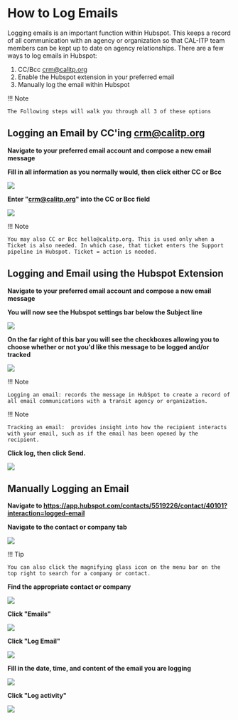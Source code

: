 # How to Log Emails

Logging emails is an important function within Hubspot. This keeps a record of all communication with an agency or organization so that CAL-ITP team members can be kept up to date on agency relationships. There are a few ways to log emails in Hubspot:

1. CC/Bcc crm@calitp.org
2. Enable the Hubspot extension in your preferred email
3. Manually log the email within Hubspot

!!! Note

    The Following steps will walk you through all 3 of these options

## Logging an Email by CC'ing crm@calitp.org

**Navigate to your preferred email account and compose a new email message**

**Fill in all information as you normally would, then click either CC or Bcc**

![](https://image.scribehow-prod.com/Lmk7kH_d_3RRlWhBwYMS_8GnSpjIP99P7zbworS2Zvs/zoom:0.7501674480910918/enlarge:true/crop:1493:840:nowe:685:0/wm:0.8:nowe:954:126:0.08928571428571429/aHR0cHM6Ly9jb2xvbnktcmVjb3JkZXIuczMuYW1hem9uYXdzLmNvbS9maWxlcy8yMDIyLTEwLTAzLzBmMTA2MmM1LTE3NTMtNDc0Zi1hY2NlLTZlNzAyYmU2MDhhOS91c2VyX2Nyb3BwZWRfc2NyZWVuc2hvdC5qcGVn)

**Enter "crm@calitp.org" into the CC or Bcc field**

![](https://image.scribehow-prod.com/tYihV3ua18XuhX01v7FWBPpB_O9itcS0NNrB0mjWIaI/zoom:0.7501674480910918/enlarge:true/crop:1493:840:nowe:800:396/wm:0.8:nowe:534:289:0.08928571428571429/aHR0cHM6Ly9jb2xvbnktcmVjb3JkZXIuczMuYW1hem9uYXdzLmNvbS9maWxlcy8yMDIyLTEwLTAzLzdiMmMxMzA5LTliMTMtNGJlZS05ZDI1LTZkY2I3YjEwOWYyYi91c2VyX2Nyb3BwZWRfc2NyZWVuc2hvdC5qcGVn)

!!! Note

    You may also CC or Bcc hello@calitp.org. This is used only when a Ticket is also needed. In which case, that ticket enters the Support pipeline in Hubspot. Ticket = action is needed.

## Logging and Email using the Hubspot Extension

**Navigate to your preferred email account and compose a new email message**

**You will now see the Hubspot settings bar below the Subject line**

![](https://image.scribehow-prod.com/FpcWLmciXFFju5WZpUzmcQZOVxKEQhwL_xbWuHNnB3U/zoom:0.7501674480910918/enlarge:true/crop:1493:840:nowe:0:0/wm:0.8:nowe:222:205:0.08928571428571429/aHR0cHM6Ly9jb2xvbnktcmVjb3JkZXIuczMuYW1hem9uYXdzLmNvbS9maWxlcy8yMDIyLTEwLTAzL2E0MTY5MzE2LTE1MjgtNGFmNC1iMzRmLTdkMTExOWI4ZTIyYy91c2VyX2Nyb3BwZWRfc2NyZWVuc2hvdC5qcGVn)

**On the far right of this bar you will see the checkboxes allowing you to choose whether or not you'd like this message to be logged and/or tracked**

![](https://image.scribehow-prod.com/l7InrSOKRjdg0WP83zBqsK3xlD9lT7e_CMq_sfJqDuA/zoom:0.7501674480910918/enlarge:true/crop:1493:840:nowe:1380:0/wm:0.8:nowe:772:244:0.08928571428571429/aHR0cHM6Ly9jb2xvbnktcmVjb3JkZXIuczMuYW1hem9uYXdzLmNvbS9maWxlcy8yMDIyLTEwLTAzL2FiNzMwYjEyLTEwZGItNGQyZi05OTY2LWQxM2ZjMGY2YzI5Mi9hc2NyZWVuc2hvdC5qcGVn)

!!! Note

    Logging an email: records the message in HubSpot to create a record of all email communications with a transit agency or organization.

!!! Note

    Tracking an email:  provides insight into how the recipient interacts with your email, such as if the email has been opened by the recipient.

**Click log, then click Send.**

![](https://image.scribehow-prod.com/87r4dHFe2-VD-fEo2Xys-bjXMKuyM5kvitN14PBH65o/zoom:0.7501674480910918/enlarge:true/crop:1493:840:nowe:1380:0/wm:0.8:nowe:634:241:0.08928571428571429/aHR0cHM6Ly9jb2xvbnktcmVjb3JkZXIuczMuYW1hem9uYXdzLmNvbS9maWxlcy8yMDIyLTEwLTAzLzE1ZGQyNDIwLWFiMTUtNDhlMS05OWM2LWQ1YjM5ZmI5YzBkYi9hc2NyZWVuc2hvdC5qcGVn)

## Manually Logging an Email

**Navigate to <https://app.hubspot.com/contacts/5519226/contact/40101?interaction=logged-email>**

**Navigate to the contact or company tab**

![](https://image.scribehow-prod.com/oP6BqUcxUUWXkN4fTdGvhojndicRvCRjLD8G7ZKwzH4/zoom:0.7501674480910918/enlarge:true/crop:1493:840:nowe:0:0/wm:0.8:nowe:163:102:0.08928571428571429/aHR0cHM6Ly9jb2xvbnktcmVjb3JkZXIuczMuYW1hem9uYXdzLmNvbS9maWxlcy8yMDIyLTEwLTAzL2JhZGNiOWI4LTk3OTQtNGZkYy1hYzE1LTNhMWVmNTc0NTc2Ni9hc2NyZWVuc2hvdC5qcGVn)

!!! Tip

    You can also click the magnifying glass icon on the menu bar on the top right to search for a company or contact.

**Find the appropriate contact or company**

![](https://image.scribehow-prod.com/ADjLsrcJFzRco4TVA0CG_kDuE3knKSFv402tyV-27ks/zoom:0.7501674480910918/enlarge:true/crop:1493:840:nowe:0:254/wm:0.8:nowe:250:289:0.08928571428571429/aHR0cHM6Ly9jb2xvbnktcmVjb3JkZXIuczMuYW1hem9uYXdzLmNvbS9maWxlcy8yMDIyLTEwLTAzLzM4MDEwODkyLTdlY2EtNDJhNy05OWI5LWI1ODUyNzIxZjY4OC9hc2NyZWVuc2hvdC5qcGVn)

**Click "Emails"**

![](https://image.scribehow-prod.com/-CESOPz2w0v4LOIW_AkYdJka0rHV2yBw85HzWuhJW60/zoom:0.7501674480910918/enlarge:true/crop:1493:840:nowe:405:0/wm:0.8:nowe:534:178:0.08928571428571429/aHR0cHM6Ly9jb2xvbnktcmVjb3JkZXIuczMuYW1hem9uYXdzLmNvbS9maWxlcy8yMDIyLTEwLTAzLzJmNjQ2MzkzLTRjMmQtNDYzOC05NjRlLWE0Mzc2YjBmZDQyOC9hc2NyZWVuc2hvdC5qcGVn)

**Click "Log Email"**

![](https://image.scribehow-prod.com/oEW8RRXeqTSPjC4j_IkpSbRHO2VpC1Fx5PBajhSt-NE/zoom:0.7501674480910918/enlarge:true/crop:1493:840:nowe:1043:0/wm:0.8:nowe:534:268:0.08928571428571429/aHR0cHM6Ly9jb2xvbnktcmVjb3JkZXIuczMuYW1hem9uYXdzLmNvbS9maWxlcy8yMDIyLTEwLTAzLzVmZTVmM2U3LTk2NWItNDBhZC1hMjQ3LTk2YWUyMDY0MmIwOC9hc2NyZWVuc2hvdC5qcGVn)

**Fill in the date, time, and content of the email you are logging**

![](https://image.scribehow-prod.com/SQOayI9ttVImeWvbZU_fDkZStb8xeRXzRiG1SPGqxf0/zoom:0.7501674480910918/enlarge:true/crop:1493:840:nowe:1115:616/wm:0.8:nowe:895:450:0.08928571428571429/aHR0cHM6Ly9jb2xvbnktcmVjb3JkZXIuczMuYW1hem9uYXdzLmNvbS9maWxlcy8yMDIyLTEwLTAzL2Q3NzhkNDE1LTEwNzItNDViOC1hYjAwLTgyYTM5OTZkZWJiYS91c2VyX2Nyb3BwZWRfc2NyZWVuc2hvdC5qcGVn)

**Click "Log activity"**

![](https://image.scribehow-prod.com/Mmii2JJTnIqxQkYR8kxYIE-9J0LOakYQqD7NY1cKPWk/zoom:0.7501674480910918/enlarge:true/crop:1493:840:nowe:610:616/wm:0.8:nowe:534:529:0.08928571428571429/aHR0cHM6Ly9jb2xvbnktcmVjb3JkZXIuczMuYW1hem9uYXdzLmNvbS9maWxlcy8yMDIyLTEwLTAzLzM5ZGQ5NDFhLTNjMDctNDJhNi04MmM1LWE4ODA0OTQyMjUwZi91c2VyX2Nyb3BwZWRfc2NyZWVuc2hvdC5qcGVn)
